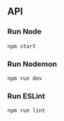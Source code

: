 ## API

### Run Node

```
npm start
```
### Run Nodemon
```
npm run dev
```
### Run ESLint

```
npm run lint
```

